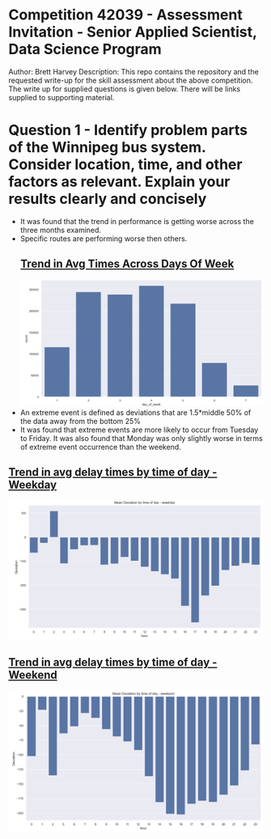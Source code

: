 # Competition 42039 - Assessment Invitation - Senior Applied Scientist, Data Science Program
Author: Brett Harvey
Description: This repo contains the repository and the requested write-up for the skill assessment about the above competition. The write up for supplied questions is given below. There will be links supplied to supporting material.

# Question 1 - Identify problem parts of the Winnipeg bus system. Consider location, time, and other factors as relevant. Explain your results clearly and concisely 

- It was found that the trend in performance is getting worse across the three months examined.  
- Specific routes are performing worse then others.
  ## <u>Trend in Avg Times Across Days Of Week</u>
  ![Count Of Extreme Events By Day](https://github.com/bharvey125/SeniorAppliedScientist_assement/blob/main/Graphs/Count%20of%20extreme%20events%20by%20day.png)
- An extreme event is defined as deviations that are 1.5*middle 50% of the data away from the bottom 25%
- It was found that extreme events are more likely to occur from Tuesday to Friday. It was also found that Monday was only slightly worse in terms of extreme event occurrence than the weekend.

## <u>Trend in avg delay times by time of day - Weekday</u>
  ![Avg Deviation By Time Of Day - weekday](https://github.com/bharvey125/SeniorAppliedScientist_assement/blob/main/Graphs/mean%20deviation%20by%20Time%20of%20day%20-%20weekday.png)

  ## <u>Trend in avg delay times by time of day - Weekend</u>
![Avg Deviation By Time Of Day - weekend](https://github.com/bharvey125/SeniorAppliedScientist_assement/blob/main/Graphs/mean%20deviation%20by%20Time%20of%20day%20-%20weekend.png)
